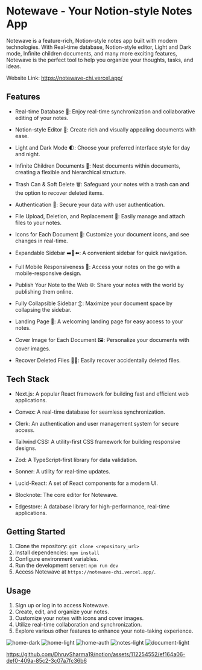 # Notewave - Your Notion-style Notes App

Notewave is a feature-rich, Notion-style notes app built with modern technologies. With Real-time database, Notion-style editor, Light and Dark mode, Infinite children documents, and many more exciting features, Notewave is the perfect tool to help you organize your thoughts, tasks, and ideas.

Website Link: https://notewave-chi.vercel.app/

## Features

- Real-time Database 🔗: Enjoy real-time synchronization and collaborative editing of your notes.

- Notion-style Editor 📝: Create rich and visually appealing documents with ease.

- Light and Dark Mode 🌓: Choose your preferred interface style for day and night.

- Infinite Children Documents 🌲: Nest documents within documents, creating a flexible and hierarchical structure.

- Trash Can & Soft Delete 🗑️: Safeguard your notes with a trash can and the option to recover deleted items.

- Authentication 🔐: Secure your data with user authentication.

- File Upload, Deletion, and Replacement 📂: Easily manage and attach files to your notes.

- Icons for Each Document 🌠: Customize your document icons, and see changes in real-time.

- Expandable Sidebar ➡️🔀⬅️: A convenient sidebar for quick navigation.

- Full Mobile Responsiveness 📱: Access your notes on the go with a mobile-responsive design.

- Publish Your Note to the Web 🌐: Share your notes with the world by publishing them online.

- Fully Collapsible Sidebar ↕️: Maximize your document space by collapsing the sidebar.

- Landing Page 🛬: A welcoming landing page for easy access to your notes.

- Cover Image for Each Document 🖼️: Personalize your documents with cover images.

- Recover Deleted Files 🔄📄: Easily recover accidentally deleted files.

## Tech Stack

- Next.js: A popular React framework for building fast and efficient web applications.

- Convex: A real-time database for seamless synchronization.

- Clerk: An authentication and user management system for secure access.

- Tailwind CSS: A utility-first CSS framework for building responsive designs.

- Zod: A TypeScript-first library for data validation.

- Sonner: A utility for real-time updates.

- Lucid-React: A set of React components for a modern UI.

- Blocknote: The core editor for Notewave.

- Edgestore: A database library for high-performance, real-time applications.

## Getting Started

1. Clone the repository: `git clone <repository_url>`
2. Install dependencies: `npm install`
3. Configure environment variables.
4. Run the development server: `npm run dev`
5. Access Notewave at `https://notewave-chi.vercel.app/`.

## Usage

1. Sign up or log in to access Notewave.
2. Create, edit, and organize your notes.
3. Customize your notes with icons and cover images.
4. Utilize real-time collaboration and synchronization.
5. Explore various other features to enhance your note-taking experience.

![home-dark](https://github.com/DhruvSharma19/notion/assets/112254552/e9b1cd32-73ca-4651-a8ac-eec4d6a8898b)
![home-light](https://github.com/DhruvSharma19/notion/assets/112254552/f30065c8-ad5b-4cef-92e8-4fc71de62998)
![home-auth](https://github.com/DhruvSharma19/notion/assets/112254552/61f5c35b-ee81-4134-b220-b526d2858313)
![notes-light](https://github.com/DhruvSharma19/notion/assets/112254552/e8ac146d-8345-4ad8-bebb-b041a2f960bf)
![document-light](https://github.com/DhruvSharma19/notion/assets/112254552/dd770173-68bb-4ce5-8209-c673dda44cd1)


https://github.com/DhruvSharma19/notion/assets/112254552/ef164a06-def0-409a-85c2-3c07a7fc36b6


